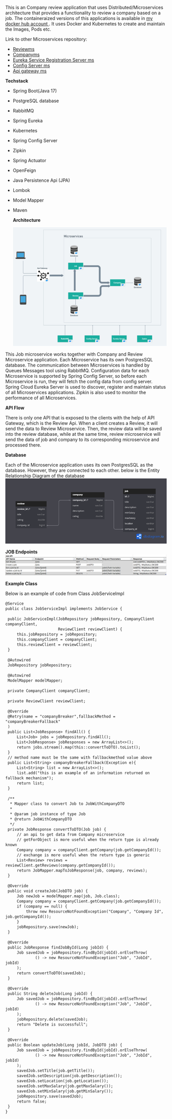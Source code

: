 This is an Company review application that uses Distributed/Microservices architecture that provides a functionality to review a company based on a job. The containeraized versions of this applications is available in [my docker hub account ](https://hub.docker.com/u/rkabkr). It uses Docker and Kubernetes to create and maintain the Images, Pods etc. 

Link to other Microservices repository:
- [Reviewms](https://github.com/raka-bakar88/reviewms)
- [Companyms](https://github.com/raka-bakar88/companyms)
- [Eureka Service Registration Server ms](https://github.com/raka-bakar88/eurekams)
- [Config Server ms](https://github.com/raka-bakar88/configserverms)
- [Api gateway ms](https://github.com/raka-bakar88/gatewayms)


**Techstack**
- Spring Boot(Java 17)
- PostgreSQL database
- RabbitMQ
- Spring Eureka
- Kubernetes
- Spring Config Server
- Zipkin
- Spring Actuator
- OpenFeign
- Java Persistence Api (JPA)
- Lombok
- Model Mapper
- Maven

  **Architecture**

  ![alt text](https://github.com/raka-bakar88/jobms/blob/main/microservice%20architecture%20diagram.png)

This Job microservice works together with Company and Review Microservice application. Each Microservice has its own PostgresSQL database. The communication between Microservices is handled by Queues Messages tool using RabbitMQ. Configuration data for each Microservice is supported by Spring Config Server, so before each Microservice is run, they will fetch the config data from config server. Spring Cloud Eureka Server is used to discover, register and maintain status of all Microservices applications. Zipkin is also used to monitor the performance of all Microservices.

**API Flow**

There is only one API that is exposed to the clients with the help of API Gateway, which is the Review Api. When a client creates a Review, it will send the data to Review Microservice. Then, the review data will be saved into the review database, while at the same time, review microservice will send the data of job and company to its corresponding microservice and processed there.

**Database**

Each of the Microservice application uses its own PostgresSQL as the database. However, they are connected to each other. below is the Entity Relationship Diagram of the database
![alt text](https://github.com/raka-bakar88/jobms/blob/main/JobApp%20ER%20Diagram.png)

**JOB Endpoints**
![alt text](https://github.com/raka-bakar88/jobms/blob/main/job%20ms%20api%20list.png)

**Example Class**


  Below is an example of code from Class JobServiceImpl
   ````
@Service
public class JobServiceImpl implements JobService {

    public JobServiceImpl(JobRepository jobRepository, CompanyClient companyClient,
                          ReviewClient reviewClient) {
        this.jobRepository = jobRepository;
        this.companyClient = companyClient;
        this.reviewClient = reviewClient;
    }

    @Autowired
    JobRepository jobRepository;

    @Autowired
    ModelMapper modelMapper;

    private CompanyClient companyClient;

    private ReviewClient reviewClient;

    @Override
    @Retry(name = "companyBreaker",fallbackMethod = "companyBreakerFallback"
    )
    public List<JobResponse> findAll() {
        List<Job> jobs = jobRepository.findAll();
        List<JobResponse> jobResponses = new ArrayList<>();
        return jobs.stream().map(this::convertToDTO).toList();
    }
    // method name must be the same with fallbackmethod value above
    public List<String> companyBreakerFallback(Exception e){
        List<String> list = new ArrayList<>();
        list.add("this is an example of an information returned on fallback mechanism");
        return list;
    }

    /**
     * Mapper class to convert Job to JobWithCompanyDTO
     *
     * @param job instance of type Job
     * @return JobWithCompanyDTO
     */
    private JobResponse convertToDTO(Job job) {
        // an api to get data from Company microservice
        // getForObject is more useful when the return type is already known
        Company company = companyClient.getCompany(job.getCompanyId());
        // exchange is more useful when the return type is generic
        List<Review> reviews = reviewClient.getReviews(company.getCompanyId());
        return JobMapper.mapToJobResponse(job, company, reviews);
    }

    @Override
    public void createJob(JobDTO job) {
        Job newJob = modelMapper.map(job, Job.class);
        Company company = companyClient.getCompany(job.getCompanyId());
        if (company == null) {
            throw new ResourceNotFoundException("Company", "Company Id", job.getCompanyId());
        }
        jobRepository.save(newJob);
    }

    @Override
    public JobResponse findJobById(Long jobId) {
        Job savedJob = jobRepository.findById(jobId).orElseThrow(
                () -> new ResourceNotFoundException("Job", "JobId", jobId)
        );
        return convertToDTO(savedJob);
    }

    @Override
    public String deleteJob(Long jobId) {
        Job savedJob = jobRepository.findById(jobId).orElseThrow(
                () -> new ResourceNotFoundException("Job", "JobId", jobId)
        );
        jobRepository.delete(savedJob);
        return "Delete is successfull";
    }

    @Override
    public Boolean updateJob(Long jobId, JobDTO job) {
        Job savedJob = jobRepository.findById(jobId).orElseThrow(
                () -> new ResourceNotFoundException("Job", "JobId", jobId)
        );
        savedJob.setTitle(job.getTitle());
        savedJob.setDescription(job.getDescription());
        savedJob.setLocation(job.getLocation());
        savedJob.setMaxSalary(job.getMaxSalary());
        savedJob.setMinSalary(job.getMinSalary());
        jobRepository.save(savedJob);
        return false;
    }
}

   ````
